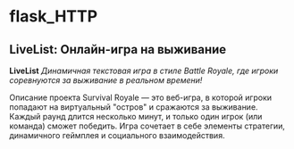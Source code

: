 # flask_HTTP
## LiveList: Онлайн-игра на выживание
__LiveList__
_Динамичная текстовая игра в стиле Battle Royale, где игроки соревнуются за выживание в реальном времени!_

Описание проекта
Survival Royale — это веб-игра, в которой игроки попадают на виртуальный "остров" и сражаются за выживание. Каждый раунд длится несколько минут, и только один игрок (или команда) сможет победить. Игра сочетает в себе элементы стратегии, динамичного геймплея и социального взаимодействия.
